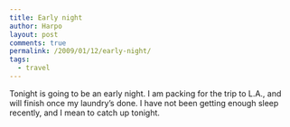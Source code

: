 ```yaml
---
title: Early night
author: Harpo
layout: post
comments: true
permalink: /2009/01/12/early-night/
tags:
  - travel
---
```

Tonight is going to be an early night. I am packing for the trip to L.A., and will finish once my laundry&#8217;s done. I have not been getting enough sleep recently, and I mean to catch up tonight.